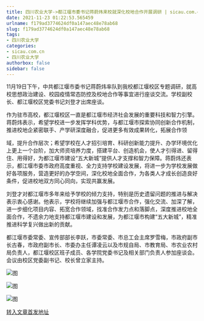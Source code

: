 ```yaml
---
title: 四川农业大学->都江堰市委书记蒋蔚炜来校就深化校地合作开展调研 | sicau.com.cn
date: 2021-11-23 01:22:53.565459
urlname: f179ad3774624df0a147aec48e78ab68
slug: f179ad3774624df0a147aec48e78ab68
tags: 
- 四川农业大学
categories:
- sicau.com.cn
- 四川农业大学
authorbox: false
sidebar: false
---
```

11月19日下午，中共都江堰市委书记蒋蔚炜率队到我校都江堰校区专题调研，就高校思想政治建设、校园疫情常态防控及校地合作等事宜进行座谈交流。学校副校长、都江堰校区党委书记刘登才出席座谈。

作为驻市高校，都江堰校区一直是都江堰市经济社会发展的重要科技和智力引擎。蒋蔚炜表示，希望学校进一步发挥学科优势，与都江堰市探索协同创新合作机制，推进校地企紧密联手、产学研深度融合，促进更多有效成果转化，拓展合作领
<!--more-->
域，提升合作层次；希望学校在人才招引培育、科研创新能力提升、办学环境优化上更上一个台阶，加大师资培养力度，搭建平台、创造机会，使人才引得进、留得住、用得好，为都江堰市建设“五大新城”提供人才支撑和智力保障。蒋蔚炜还表示，都江堰市委市政府高度重视、全力支持学校建设发展，将进一步为学校发展做好各项服务，营造更好的办学空间，深化校地全面合作，为各类人才成长创造良好条件，促进校地双方同心同向，实现共赢发展。

刘登才对都江堰市多年来给予学校的倾力支持，特别是历史遗留问题的推进与解决表示衷心感谢。他表示，学校将继续加强与都江堰市合作，强化交流、加深了解，进一步细化项目内容、拓宽合作领域，找准合作发力点和落脚点，深度推进校地全面合作，不遗余力地支持都江堰市建设和发展，为都江堰市构建“五大新城”，精准推进科学复兴做出新的贡献。

都江堰市委常委、宣传部部长李跃，市委常委、市总工会主席罗雪梅，市政府副市长古春，市政府副市长、市委办主任谭凌云以及市规自局、市教育局、市农业农村局负责人，都江堰校区班子成员、各学院党委书记及相关部门负责人参加座谈会。会议由校区党委副书记、校长曾立家主持。

![图](https://news.sicau.edu.cn/__local/1/EF/55/DED72CC486715ECE53A08F4CB12_81E0F85C_4A79C.png)

![图](https://news.sicau.edu.cn/__local/7/B8/21/3D15ED3374F397575B9D00A209A_0107ADFF_2CCC9.png)

![图](https://news.sicau.edu.cn/__local/5/6C/AE/4B5C7FC96276BD257EFED6A8300_8199D690_3A2F4.png)

[转入文章首发地址](https://news.sicau.edu.cn/info/1135/65635.htm)